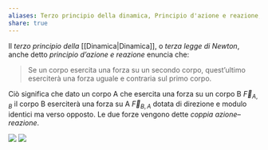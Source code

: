 ```yaml
---
aliases: Terzo principio della dinamica, Principio d'azione e reazione, Coppia azione-reazione,
share: true
---
```

Il *terzo principio della* [[Dinamica|Dinamica]], o *terza legge di Newton*, anche detto *principio d’azione e reazione* enuncia che:
> Se un corpo esercita una forza su un secondo corpo, quest’ultimo eserciterà una forza uguale e contraria sul primo corpo.

Ciò significa che dato un corpo A che esercita una forza su un corpo B $\vec{F}_{A,B}$ il corpo B eserciterà una forza su A $\vec{F}_{B,A}$ dotata di direzione e modulo identici ma verso opposto.
Le due forze vengono dette *coppia azione–reazione*.

![](0b2e6c1b90e2f44c791bc92fbc6dae4b_MD5%201.png)
![](09bcb2fca8dcfac4827ebf737fd8ab89_MD5%201.png)